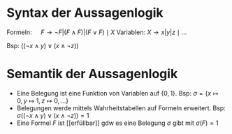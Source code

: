 # Syntax der Aussagenlogik
Formeln: $\quad F \rightarrow \neg F|(F \wedge F)|(F \vee F) \mid X$
Variablen: $X \rightarrow x|y| z \mid \ldots$

Bsp: $((\neg x \wedge y) \vee(x \wedge \neg z))$


# Semantik der Aussagenlogik
- Eine Belegung ist eine Funktion von Variablen auf $\{0,1\}$. Bsp: $\sigma=\{x \mapsto 0, y \mapsto 1, z \mapsto 0, \ldots\}$
- Belegungen werde mittels Wahrheitstabellen auf Formeln erweitert. Bsp: $\sigma((\neg x \wedge y) \vee(x \wedge \neg z))=1$
- Eine Formel $F$ ist [[erfüllbar]] gdw es eine Belegung $\sigma$ gibt mit $\sigma(F)=1$

